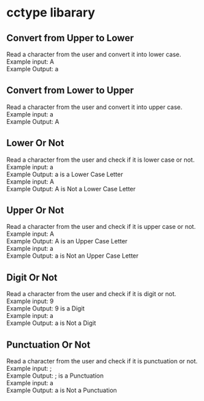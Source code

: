 # cctype libarary

## Convert from Upper to Lower

Read a character from the user and convert it into lower case.
<br> Example input: A
<br> Example Output: a

## Convert from Lower to Upper

Read a character from the user and convert it into upper case.
<br> Example input: a
<br> Example Output: A

## Lower Or Not

Read a character from the user and check if it is lower case or not.
<br> Example input: a
<br> Example Output: a is a Lower Case Letter
<br> Example input: A
<br> Example Output: A is Not a Lower Case Letter

## Upper Or Not

Read a character from the user and check if it is upper case or not.
<br> Example input: A
<br> Example Output: A is an Upper Case Letter
<br> Example input: a
<br> Example Output: a is Not an Upper Case Letter

## Digit Or Not

Read a character from the user and check if it is digit or not.
<br> Example input: 9
<br> Example Output: 9 is a Digit
<br> Example input: a
<br> Example Output: a is Not a Digit

## Punctuation Or Not

Read a character from the user and check if it is punctuation or not.
<br> Example input: ;
<br> Example Output: ; is a Punctuation
<br> Example input: a
<br> Example Output: a is Not a Punctuation

